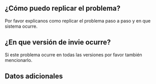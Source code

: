 ## ¿Cómo puedo replicar el problema?
Por favor explicanos como replicar el problema paso a paso y en que sistema ocurre.
## ¿En que versión de invie ocurre?
Si este problema ocurre en todas las versiones por favor también mencionarlo.
##  Datos adicionales
